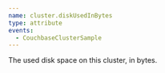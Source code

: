 ```yaml
---
name: cluster.diskUsedInBytes
type: attribute
events:
  - CouchbaseClusterSample
---
```


The used disk space on this cluster, in bytes.